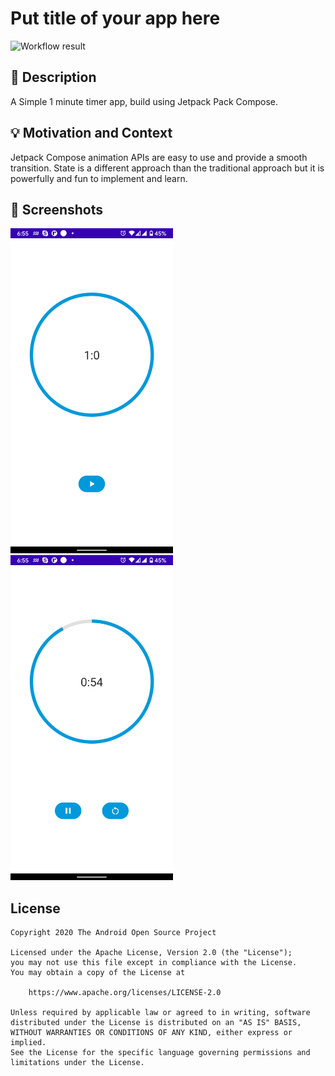 # Put title of your app here

<!--- Replace <OWNER> with your Github Username and <REPOSITORY> with the name of your repository. -->
<!--- You can find both of these in the url bar when you open your repository in github. -->
![Workflow result](https://github.com/yogeshpaliyal/android-dev-challenge-compose-countdown-timer/workflows/Check/badge.svg)


## :scroll: Description
<!--- Describe your app in one or two sentences -->
A Simple 1 minute timer app, build using Jetpack Pack Compose.

## :bulb: Motivation and Context
<!--- Optionally point readers to interesting parts of your submission. -->
<!--- What are you especially proud of? -->
Jetpack Compose animation APIs are easy to use and provide a smooth transition.
State is a different approach than the traditional approach but it is powerfully and fun to implement and learn.


## :camera_flash: Screenshots
<!-- You can add more screenshots here if you like -->
<img src="/results/screenshot_1.png" width="260">&emsp;<img src="/results/screenshot_2.png" width="260">

## License
```
Copyright 2020 The Android Open Source Project

Licensed under the Apache License, Version 2.0 (the "License");
you may not use this file except in compliance with the License.
You may obtain a copy of the License at

    https://www.apache.org/licenses/LICENSE-2.0

Unless required by applicable law or agreed to in writing, software
distributed under the License is distributed on an "AS IS" BASIS,
WITHOUT WARRANTIES OR CONDITIONS OF ANY KIND, either express or implied.
See the License for the specific language governing permissions and
limitations under the License.
```